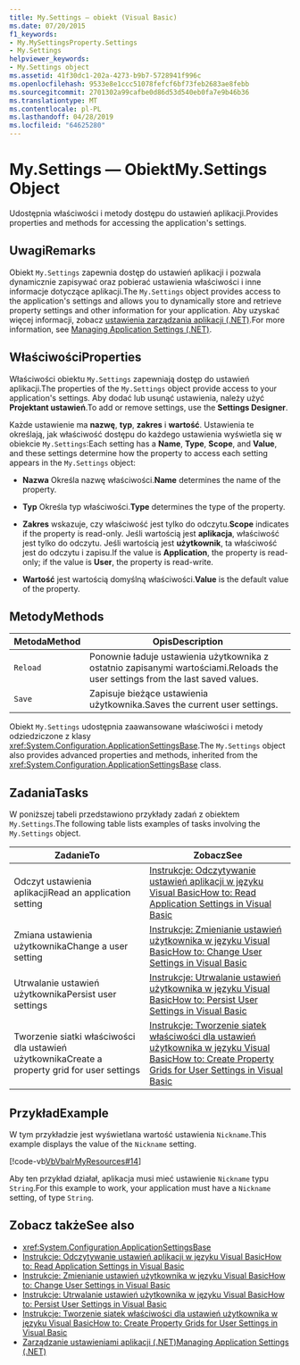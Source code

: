 ```yaml
---
title: My.Settings — obiekt (Visual Basic)
ms.date: 07/20/2015
f1_keywords:
- My.MySettingsProperty.Settings
- My.Settings
helpviewer_keywords:
- My.Settings object
ms.assetid: 41f30dc1-202a-4273-b9b7-5728941f996c
ms.openlocfilehash: 9533e8e1ccc51078fefcf6bf73feb2683ae8febb
ms.sourcegitcommit: 2701302a99cafbe0d86d53d540eb0fa7e9b46b36
ms.translationtype: MT
ms.contentlocale: pl-PL
ms.lasthandoff: 04/28/2019
ms.locfileid: "64625280"
---
```

# <a name="mysettings-object"></a><span data-ttu-id="fda5a-102">My.Settings — Obiekt</span><span class="sxs-lookup"><span data-stu-id="fda5a-102">My.Settings Object</span></span>
<span data-ttu-id="fda5a-103">Udostępnia właściwości i metody dostępu do ustawień aplikacji.</span><span class="sxs-lookup"><span data-stu-id="fda5a-103">Provides properties and methods for accessing the application's settings.</span></span>  
  
## <a name="remarks"></a><span data-ttu-id="fda5a-104">Uwagi</span><span class="sxs-lookup"><span data-stu-id="fda5a-104">Remarks</span></span>  
 <span data-ttu-id="fda5a-105">Obiekt `My.Settings` zapewnia dostęp do ustawień aplikacji i pozwala dynamicznie zapisywać oraz pobierać ustawienia właściwości i inne informacje dotyczące aplikacji.</span><span class="sxs-lookup"><span data-stu-id="fda5a-105">The `My.Settings` object provides access to the application's settings and allows you to dynamically store and retrieve property settings and other information for your application.</span></span> <span data-ttu-id="fda5a-106">Aby uzyskać więcej informacji, zobacz [ustawienia zarządzania aplikacji (.NET)](/visualstudio/ide/managing-application-settings-dotnet).</span><span class="sxs-lookup"><span data-stu-id="fda5a-106">For more information, see [Managing Application Settings (.NET)](/visualstudio/ide/managing-application-settings-dotnet).</span></span>  
  
## <a name="properties"></a><span data-ttu-id="fda5a-107">Właściwości</span><span class="sxs-lookup"><span data-stu-id="fda5a-107">Properties</span></span>  
 <span data-ttu-id="fda5a-108">Właściwości obiektu `My.Settings` zapewniają dostęp do ustawień aplikacji.</span><span class="sxs-lookup"><span data-stu-id="fda5a-108">The properties of the `My.Settings` object provide access to your application's settings.</span></span> <span data-ttu-id="fda5a-109">Aby dodać lub usunąć ustawienia, należy użyć **Projektant ustawień**.</span><span class="sxs-lookup"><span data-stu-id="fda5a-109">To add or remove settings, use the **Settings Designer**.</span></span>  
  
 <span data-ttu-id="fda5a-110">Każde ustawienie ma **nazwę**, **typ**, **zakres** i **wartość**. Ustawienia te określają, jak właściwość dostępu do każdego ustawienia wyświetla się w obiekcie `My.Settings`:</span><span class="sxs-lookup"><span data-stu-id="fda5a-110">Each setting has a **Name**, **Type**, **Scope**, and **Value**, and these settings determine how the property to access each setting appears in the `My.Settings` object:</span></span>  
  
- <span data-ttu-id="fda5a-111">**Nazwa** Określa nazwę właściwości.</span><span class="sxs-lookup"><span data-stu-id="fda5a-111">**Name** determines the name of the property.</span></span>  
  
- <span data-ttu-id="fda5a-112">**Typ** Określa typ właściwości.</span><span class="sxs-lookup"><span data-stu-id="fda5a-112">**Type** determines the type of the property.</span></span>  
  
- <span data-ttu-id="fda5a-113">**Zakres** wskazuje, czy właściwość jest tylko do odczytu.</span><span class="sxs-lookup"><span data-stu-id="fda5a-113">**Scope** indicates if the property is read-only.</span></span> <span data-ttu-id="fda5a-114">Jeśli wartością jest **aplikacja**, właściwość jest tylko do odczytu. Jeśli wartością jest **użytkownik**, ta właściwość jest do odczytu i zapisu.</span><span class="sxs-lookup"><span data-stu-id="fda5a-114">If the value is **Application**, the property is read-only; if the value is **User**, the property is read-write.</span></span>  
  
- <span data-ttu-id="fda5a-115">**Wartość** jest wartością domyślną właściwości.</span><span class="sxs-lookup"><span data-stu-id="fda5a-115">**Value** is the default value of the property.</span></span>  
  
## <a name="methods"></a><span data-ttu-id="fda5a-116">Metody</span><span class="sxs-lookup"><span data-stu-id="fda5a-116">Methods</span></span>  
  
|<span data-ttu-id="fda5a-117">Metoda</span><span class="sxs-lookup"><span data-stu-id="fda5a-117">Method</span></span>|<span data-ttu-id="fda5a-118">Opis</span><span class="sxs-lookup"><span data-stu-id="fda5a-118">Description</span></span>|  
|---|---|  
|`Reload`|<span data-ttu-id="fda5a-119">Ponownie ładuje ustawienia użytkownika z ostatnio zapisanymi wartościami.</span><span class="sxs-lookup"><span data-stu-id="fda5a-119">Reloads the user settings from the last saved values.</span></span>|  
|`Save`|<span data-ttu-id="fda5a-120">Zapisuje bieżące ustawienia użytkownika.</span><span class="sxs-lookup"><span data-stu-id="fda5a-120">Saves the current user settings.</span></span>|  
  
 <span data-ttu-id="fda5a-121">Obiekt `My.Settings` udostępnia zaawansowane właściwości i metody odziedziczone z klasy <xref:System.Configuration.ApplicationSettingsBase>.</span><span class="sxs-lookup"><span data-stu-id="fda5a-121">The `My.Settings` object also provides advanced properties and methods, inherited from the <xref:System.Configuration.ApplicationSettingsBase> class.</span></span>  
  
## <a name="tasks"></a><span data-ttu-id="fda5a-122">Zadania</span><span class="sxs-lookup"><span data-stu-id="fda5a-122">Tasks</span></span>  
 <span data-ttu-id="fda5a-123">W poniższej tabeli przedstawiono przykłady zadań z obiektem `My.Settings`.</span><span class="sxs-lookup"><span data-stu-id="fda5a-123">The following table lists examples of tasks involving the `My.Settings` object.</span></span>  
  
|<span data-ttu-id="fda5a-124">Zadanie</span><span class="sxs-lookup"><span data-stu-id="fda5a-124">To</span></span>|<span data-ttu-id="fda5a-125">Zobacz</span><span class="sxs-lookup"><span data-stu-id="fda5a-125">See</span></span>|  
|---|---|  
|<span data-ttu-id="fda5a-126">Odczyt ustawienia aplikacji</span><span class="sxs-lookup"><span data-stu-id="fda5a-126">Read an application setting</span></span>|[<span data-ttu-id="fda5a-127">Instrukcje: Odczytywanie ustawień aplikacji w języku Visual Basic</span><span class="sxs-lookup"><span data-stu-id="fda5a-127">How to: Read Application Settings in Visual Basic</span></span>](../../../visual-basic/developing-apps/programming/app-settings/how-to-read-application-settings.md)|  
|<span data-ttu-id="fda5a-128">Zmiana ustawienia użytkownika</span><span class="sxs-lookup"><span data-stu-id="fda5a-128">Change a user setting</span></span>|[<span data-ttu-id="fda5a-129">Instrukcje: Zmienianie ustawień użytkownika w języku Visual Basic</span><span class="sxs-lookup"><span data-stu-id="fda5a-129">How to: Change User Settings in Visual Basic</span></span>](../../../visual-basic/developing-apps/programming/app-settings/how-to-change-user-settings.md)|  
|<span data-ttu-id="fda5a-130">Utrwalanie ustawień użytkownika</span><span class="sxs-lookup"><span data-stu-id="fda5a-130">Persist user settings</span></span>|[<span data-ttu-id="fda5a-131">Instrukcje: Utrwalanie ustawień użytkownika w języku Visual Basic</span><span class="sxs-lookup"><span data-stu-id="fda5a-131">How to: Persist User Settings in Visual Basic</span></span>](../../../visual-basic/developing-apps/programming/app-settings/how-to-persist-user-settings.md)|  
|<span data-ttu-id="fda5a-132">Tworzenie siatki właściwości dla ustawień użytkownika</span><span class="sxs-lookup"><span data-stu-id="fda5a-132">Create a property grid for user settings</span></span>|[<span data-ttu-id="fda5a-133">Instrukcje: Tworzenie siatek właściwości dla ustawień użytkownika w języku Visual Basic</span><span class="sxs-lookup"><span data-stu-id="fda5a-133">How to: Create Property Grids for User Settings in Visual Basic</span></span>](../../../visual-basic/developing-apps/programming/app-settings/how-to-create-property-grids-for-user-settings.md)|  
  
## <a name="example"></a><span data-ttu-id="fda5a-134">Przykład</span><span class="sxs-lookup"><span data-stu-id="fda5a-134">Example</span></span>  
 <span data-ttu-id="fda5a-135">W tym przykładzie jest wyświetlana wartość ustawienia `Nickname`.</span><span class="sxs-lookup"><span data-stu-id="fda5a-135">This example displays the value of the `Nickname` setting.</span></span>  
  
 [!code-vb[VbVbalrMyResources#14](~/samples/snippets/visualbasic/VS_Snippets_VBCSharp/VbVbalrMyResources/VB/Form1.vb#14)]  
  
 <span data-ttu-id="fda5a-136">Aby ten przykład działał, aplikacja musi mieć ustawienie `Nickname` typu `String`.</span><span class="sxs-lookup"><span data-stu-id="fda5a-136">For this example to work, your application must have a `Nickname` setting, of type `String`.</span></span>  
  
## <a name="see-also"></a><span data-ttu-id="fda5a-137">Zobacz także</span><span class="sxs-lookup"><span data-stu-id="fda5a-137">See also</span></span>

- <xref:System.Configuration.ApplicationSettingsBase>
- [<span data-ttu-id="fda5a-138">Instrukcje: Odczytywanie ustawień aplikacji w języku Visual Basic</span><span class="sxs-lookup"><span data-stu-id="fda5a-138">How to: Read Application Settings in Visual Basic</span></span>](../../../visual-basic/developing-apps/programming/app-settings/how-to-read-application-settings.md)
- [<span data-ttu-id="fda5a-139">Instrukcje: Zmienianie ustawień użytkownika w języku Visual Basic</span><span class="sxs-lookup"><span data-stu-id="fda5a-139">How to: Change User Settings in Visual Basic</span></span>](../../../visual-basic/developing-apps/programming/app-settings/how-to-change-user-settings.md)
- [<span data-ttu-id="fda5a-140">Instrukcje: Utrwalanie ustawień użytkownika w języku Visual Basic</span><span class="sxs-lookup"><span data-stu-id="fda5a-140">How to: Persist User Settings in Visual Basic</span></span>](../../../visual-basic/developing-apps/programming/app-settings/how-to-persist-user-settings.md)
- [<span data-ttu-id="fda5a-141">Instrukcje: Tworzenie siatek właściwości dla ustawień użytkownika w języku Visual Basic</span><span class="sxs-lookup"><span data-stu-id="fda5a-141">How to: Create Property Grids for User Settings in Visual Basic</span></span>](../../../visual-basic/developing-apps/programming/app-settings/how-to-create-property-grids-for-user-settings.md)
- [<span data-ttu-id="fda5a-142">Zarządzanie ustawieniami aplikacji (.NET)</span><span class="sxs-lookup"><span data-stu-id="fda5a-142">Managing Application Settings (.NET)</span></span>](/visualstudio/ide/managing-application-settings-dotnet)
